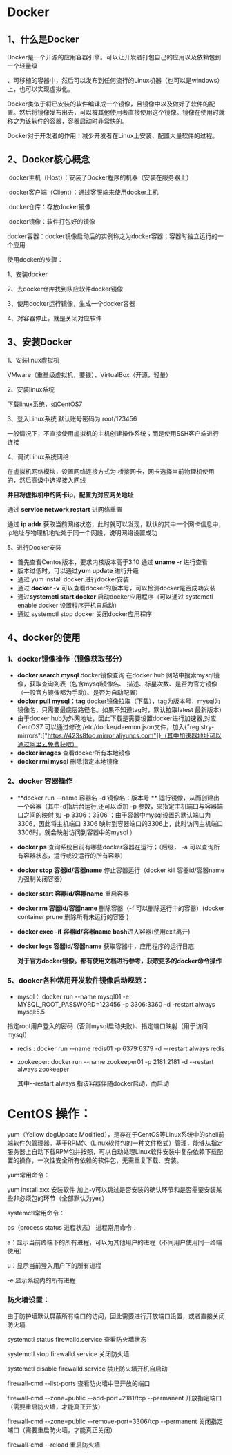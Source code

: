 # Docker

## 1、什么是Docker

​		Docker是一个开源的应用容器引擎。可以让开发者打包自己的应用以及依赖包到一个轻量级

、可移植的容器中，然后可以发布到任何流行的Linux机器（也可以是windows）上，也可以实现虚拟化。

​		Docker类似于将已安装的软件编译成一个镜像，且镜像中以及做好了软件的配置。然后将镜像发布出去，可以被其他使用者直接使用这个镜像。镜像在使用时就称之为该软件的容器，容器启动时非常快的。

Docker对于开发者的作用：减少开发者在Linux上安装、配置大量软件的过程。

## 2、Docker核心概念

​	docker主机（Host）：安装了Docker程序的机器（安装在服务器上）

​	docker客户端（Client）：通过客服端来使用docker主机

​	docker仓库：存放docker镜像

​	docker镜像：软件打包好的镜像

​	docker容器：docker镜像启动后的实例称之为docker容器；容器时独立运行的一个应用

使用docker的步骤：

1、安装docker

2、去docker仓库找到队应软件docker镜像

3、使用docker运行镜像，生成一个docker容器

4、对容器停止，就是关闭对应软件

## 3、安装Docker

1、安装linux虚拟机

VMware（重量级虚拟机，要钱）、VirtualBox（开源，轻量）

2、安装linux系统

下载linux系统，如CentOS7

3、登入Linux系统   默认账号密码为 root/123456

一般情况下，不直接使用虚拟机的主机创建操作系统；而是使用SSH客户端进行连接

4、调试Linux系统网络

在虚拟机网络模块，设置网络连接方式为 桥接网卡，网卡选择当前物理机使用的，然后高级中选择接入网线

**并且将虚拟机中的网卡ip，配置为对应网关地址**

通过 **service network restart** 进网络重置

通过 **ip addr**  获取当前网络状态，此时就可以发现，默认的其中一个网卡信息中，ip地址与物理机地址处于同一个网段，说明网络设置成功

5、进行Docker安装

- 首先查看Centos版本，要求内核版本高于3.10  通过   **uname  -r** 进行查看
- 版本过低时，可以通过**yum  update**  进行升级
- 通过 yum install docker 进行docker安装
- 通过 **docker -v** 可以查看docker的版本号，可以检测docker是否成功安装
- 通过**systemctl start docker** 启动docker应用程序（可以通过 systemctl enable docker 设置程序开机自启动）
- 通过 systemctl stop docker 关闭docker应用程序

## 4、docker的使用

### 1、docker镜像操作（镜像获取部分）

- **docker search mysql**  docker镜像查询    在docker hub 网站中搜索mysql镜像，获取查询列表（包含mysql镜像名、 描述、标星次数、是否为官方镜像（一般官方镜像都为手动）、是否为自动配置）
- **docker pull mysql：tag**  docker镜像拉取（下载），tag为版本号，mysql为镜像名，只需要最底层路径名。如果不知道tag时，默认拉取latest 最新版本）
- 由于docker hub为外网地址，因此下载是需要设置docker进行加速器,对应CentOS7 可以通过修改 /etc/docker/daemon.json文件，加入{"registry-mirrors":["https://423s8foo.mirror.aliyuncs.com"]}（其中加速器地址可以通过阿里云免费获取）
- **docker images**  查看docker所有本地镜像
- **docker rmi  mysql**   删除指定本地镜像

### 2、docker 容器操作

- **docker run     --name 容器名  -d 镜像名：版本号 **     运行镜像，从而创建出一个容器（其中-d指后台运行,还可以添加 -p 参数，来指定主机端口与容器端口之间的映射 如   -p 3306：3306 ；由于容器中mysql设置的默认端口为3306，因此将主机端口 3306 映射到容器端口的3306上，此时访问主机端口3306时，就会映射访问到容器中的mysql  ）

- **docker ps**  查询系统目前有哪些docker容器在运行；（后缀， -a 可以查询所有容器状态，运行或没运行的所有容器）

- **docker stop  容器id/容器name**   停止容器运行（docker kill 容器id/容器name 为强制关闭容器）

- **docker start  容器id/容器name**   重启容器

- **docker rm   容器id/容器name**   删除容器（-f  可以删除运行中的容器）(docker container prune 删除所有未运行的容器 )

- **docker exec -it  容器id/容器name  bash**进入容器(使用exit离开)

- **docker  logs 容器id/容器name**  获取容器中，应用程序的运行日志

  **对于官方docker镜像。都有使用文档进行参考，获取更多的docker命令操作**

### 5、docker各种常用开发软件镜像启动规范：

- mysql： docker run --name mysql01  -e MYSQL_ROOT_PASSWORD=123456  -p 3306:3360 -d   -restart always  mysql:5.5

指定root用户登入的密码（否则mysql启动失败）、指定端口映射（用于访问mysql）

- redis :     docker run --name redis01    -p 6379:6379 -d   --restart always  redis

- zookeeper:  docker run --name zookeeper01 -p 2181:2181   -d  --restart always zookeeper

  其中--restart  always 指该容器伴随docker启动，而启动

# CentOS 操作：

yum（Yellow dogUpdate Modified），是存在于CentOS等Linux系统中的shell前端软件包管理器。基于RPM包（Linux软件包的一种文件格式）管理，能够从指定服务器上自动下载RPM包并按照，可以自动处理Linux软件安装中复杂依赖下载配置的操作，一次性安全所有依赖的软件包，无需重复下载、安装。

yum常用命令：

yum install xxx     安装软件   加上-y可以跳过是否安装的确认环节和是否需要安装某些非必须包的环节（全部默认为yes）

systemctl常用命令：

ps（process status 进程状态） 进程常用命令：

a：显示当前终端下的所有进程，可以为其他用户的进程（不同用户使用同一终端使用）

u：显示当前登入用户下的所有进程

-e 显示系统内的所有进程 

### 防火墙设置：

由于防护墙默认屏蔽所有端口的访问，因此需要进行开放端口设置，或者直接关闭防火墙

systemctl status firewalld.service    查看防火墙状态

systemctl stop firewalld.service   关闭防火墙

systemctl  disable firewalld.service   禁止防火墙开机自启动

firewall-cmd --list-ports   查看防火墙中已开放的端口

firewall-cmd --zone=public --add-port=2181/tcp --permanent    开放指定端口（需要重启防火墙，才能真正开放）

firewall-cmd --zone=public --remove-port=3306/tcp --permanent  关闭指定端口（需要重启防火墙，才能真正关闭）

firewall-cmd --reload     重启防火墙

